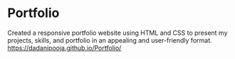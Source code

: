 # Portfolio
Created a responsive portfolio website using HTML and CSS to present my projects, skills, and portfolio in an appealing and user-friendly format.
https://dadanipooja.github.io/Portfolio/
